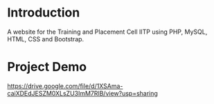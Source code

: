 # Introduction
A website for the Training and Placement Cell IITP using PHP, MySQL, HTML, CSS and Bootstrap.
# Project Demo
https://drive.google.com/file/d/1XSAma-caiXDEdJESZM0XLsZU3ImM7RlB/view?usp=sharing
